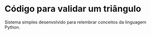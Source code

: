 # Código para validar um triângulo

Sistema simples desenvolvido para relembrar conceitos da linguagem Python.
